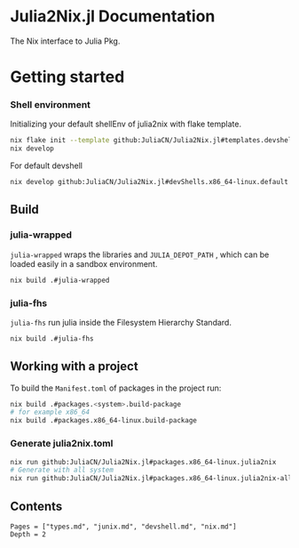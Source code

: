 # Julia2Nix.jl Documentation

The Nix interface to Julia Pkg.

# Getting started

### Shell environment
Initializing your default shellEnv of julia2nix with flake template.

```sh
nix flake init --template github:JuliaCN/Julia2Nix.jl#templates.devshell
nix develop
```

For default devshell
```sh
nix develop github:JuliaCN/Julia2Nix.jl#devShells.x86_64-linux.default
```

## Build

### julia-wrapped
`julia-wrapped` wraps the libraries and `JULIA_DEPOT_PATH`
, which can be loaded easily in a sandbox environment.
```sh
nix build .#julia-wrapped
```

### julia-fhs
`julia-fhs` run julia inside the Filesystem Hierarchy Standard.
```sh
nix build .#julia-fhs
```

## Working with a project
To build the `Manifest.toml` of packages in the project run:

```sh
nix build .#packages.<system>.build-package
# for example x86_64
nix build .#packages.x86_64-linux.build-package
```

### Generate julia2nix.toml

```sh
nix run github:JuliaCN/Julia2Nix.jl#packages.x86_64-linux.julia2nix 
# Generate with all system
nix run github:JuliaCN/Julia2Nix.jl#packages.x86_64-linux.julia2nix-all
```


## Contents
```@contents
Pages = ["types.md", "junix.md", "devshell.md", "nix.md"]
Depth = 2
```
